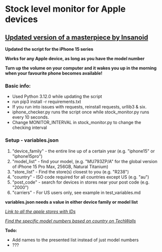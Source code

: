 
# Stock level monitor for Apple devices 

## [Updated version of a masterpiece by Insanoid](https://github.com/insanoid/Apple-Store-Reserve-Monitor#apple-store-reserve-monitor)

**Updated the script for the iPhone 15 series** 

**Works for any Apple device, as long as you have the model number**

**Turn up the volume on your computer and it wakes you up in the morning when your favourite phone becomes available!**

### Basic info:
 - Used Python 3.12.0 while updating the script
 - run pip3 install -r requirements.txt
 - If you run into issues with requests, reinstall requests, urllib3 & six. 
 - iphone_checker.py runs the script once while stock_monitor.py runs every 10 seconds. 
 - Change MONITOR_INTERVAL in stock_monitor.py to change the checking interval

### Setup - variables.json
 1. "device_family" - the entire line up of a certain year (e.g. "iphone15" or "iphone15pro")
 2. "model_list" - find your model, (e.g. "MU793ZP/A" for the global version of iPhone 15 Pro Max, 256GB, Natural Titanium)
 3. "store_list" - Find the store(s) closest to you (e.g. "R238")
 4. "country" - ISO code required for all countries except US (e.g. "au")
 5. "post_code" - search for devices in stores near your post code (e.g. "2000")
 6. "carriers" - For US users only, see example in test_variables.md 

 **variables.json needs a value in either device family or model list**


_[Link to all the apple stores with IDs](https://gist.github.com/iF2007/ff127f7722af91c47c0cb44d6c1e961d)_

_[Find the specific model numbers based on country on TechWalls](https://www.techwalls.com/?s=iPhone+15+pro+max)_

__Todo:__
 * Add names to the presented list instead of just model numbers
 * ???